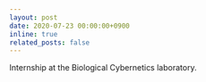 ```yaml
---
layout: post
date: 2020-07-23 00:00:00+0900
inline: true
related_posts: false
---
```


Internship at the Biological Cybernetics laboratory.
